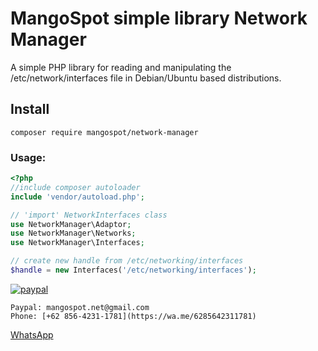 # MangoSpot simple library Network Manager

A simple PHP library for reading and manipulating the /etc/network/interfaces file in Debian/Ubuntu based distributions.

## Install

```
composer require mangospot/network-manager
```

### Usage:

```php
<?php
//include composer autoloader
include 'vendor/autoload.php';

// 'import' NetworkInterfaces class
use NetworkManager\Adaptor;
use NetworkManager\Networks;
use NetworkManager\Interfaces;

// create new handle from /etc/networking/interfaces
$handle = new Interfaces('/etc/networking/interfaces');
```

[![paypal](https://www.paypalobjects.com/en_US/i/btn/btn_donateCC_LG.gif)](https://www.paypal.com/cgi-bin/webscr?cmd=_s-xclick&hosted_button_id=8CRUEDLPLCFSQ)

```
Paypal: mangospot.net@gmail.com
Phone: [+62 856-4231-1781](https://wa.me/6285642311781)
```
[WhatsApp](https://wa.me/6285642311781)
